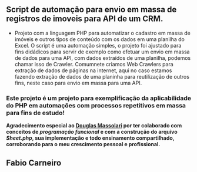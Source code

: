 ## Script de automação para envio em massa de registros de imoveis para API de um CRM.

- Projeto com a linguagem PHP para automatizar o cadastro em massa de imóveis e outros tipos de conteúdo com os dados em uma planilha do Excel. O script é uma automação simples, o projeto foi ajustado para fins didádicos para servir de exemplo como efetuar um envio em massa de dados para uma API, com dados extraídos de uma planilha, podemos chamar isso de Crawler. Comumnete criamos Web Crawlers para extração de dados de páginas na internet, aqui no caso estamos fazendo extração de dados de uma planinha para reutilização de outros fins, neste caso para envio em massa para uma API.

### Este projeto é um projeto para exemplificação da aplicabilidade do PHP em automações com processos repetitivos em massa para fins de estudo!

**Agradecimento especial ao [Douglas Massolari](https://github.com/Massolari) por ter colaborado com conceitos de *programação funcional* e com a construção do arquivo *Sheet.php*, sua implementação e todo ensinamento compartilhado, corroborando para o meu crescimento pessoal e profissional.**

## Fabio Carneiro
